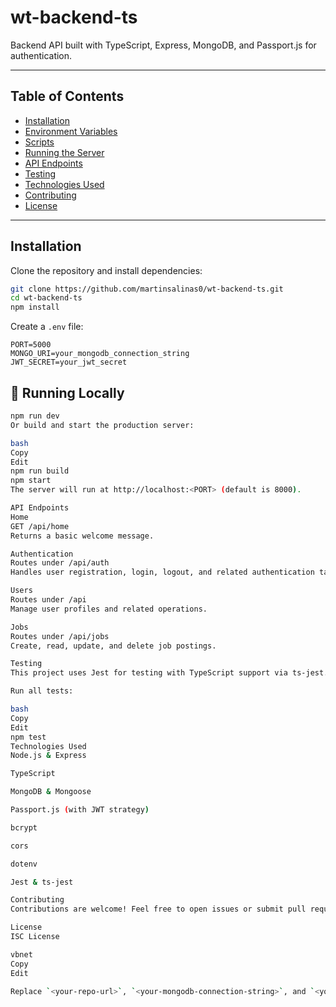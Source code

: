 # wt-backend-ts

Backend API built with TypeScript, Express, MongoDB, and Passport.js for authentication.

---

## Table of Contents

- [Installation](#installation)
- [Environment Variables](#environment-variables)
- [Scripts](#scripts)
- [Running the Server](#running-the-server)
- [API Endpoints](#api-endpoints)
- [Testing](#testing)
- [Technologies Used](#technologies-used)
- [Contributing](#contributing)
- [License](#license)

---

## Installation

Clone the repository and install dependencies:

```bash
git clone https://github.com/martinsalinas0/wt-backend-ts.git
cd wt-backend-ts
npm install
```

Create a `.env` file:

```env
PORT=5000
MONGO_URI=your_mongodb_connection_string
JWT_SECRET=your_jwt_secret
```

## 🧪 Running Locally

```bash
npm run dev
Or build and start the production server:

bash
Copy
Edit
npm run build
npm start
The server will run at http://localhost:<PORT> (default is 8000).

API Endpoints
Home
GET /api/home
Returns a basic welcome message.

Authentication
Routes under /api/auth
Handles user registration, login, logout, and related authentication tasks.

Users
Routes under /api
Manage user profiles and related operations.

Jobs
Routes under /api/jobs
Create, read, update, and delete job postings.

Testing
This project uses Jest for testing with TypeScript support via ts-jest.

Run all tests:

bash
Copy
Edit
npm test
Technologies Used
Node.js & Express

TypeScript

MongoDB & Mongoose

Passport.js (with JWT strategy)

bcrypt

cors

dotenv

Jest & ts-jest

Contributing
Contributions are welcome! Feel free to open issues or submit pull requests.

License
ISC License

vbnet
Copy
Edit

Replace `<your-repo-url>`, `<your-mongodb-connection-string>`, and `<your-jwt-secret>` with your actual values.

```
